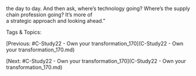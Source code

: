 the day to day. And then ask, where’s technology going? 
Where’s the supply chain profession going? It’s more of  
a strategic approach and looking ahead.”

   Tags & Topics:
   

[Previous: #C-Study22 - Own your transformation_170](C-Study22 - Own your transformation_170.md)

[Next: #C-Study22 - Own your transformation_170](C-Study22 - Own your transformation_170.md)